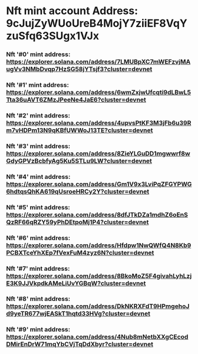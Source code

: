 # Nft mint account Address: 9cJujZyWUoUreB4MojY7ziiEF8VqYzuSfq63SUgx1VJx
### Nft '#0' mint address: https://explorer.solana.com/address/7LMUBpXC7mWEFzvjMAugVv3NMbDvqp7HzSG58jYTsjf3?cluster=devnet
### Nft '#1' mint address: https://explorer.solana.com/address/6wmZxjwUfcqti9dLBwL5Tta36uAVT6ZMzJPeeNe4JaE6?cluster=devnet
### Nft '#2' mint address: https://explorer.solana.com/address/4upvsPtKF3M3jFb6u39Rm7vHDPm13N9qKBfUWWoJ13TE?cluster=devnet
### Nft '#3' mint address: https://explorer.solana.com/address/8ZieYLGuDD1mgwwrf8wGdyGPVzBcbfyAg5Ku5STLu9LW?cluster=devnet
### Nft '#4' mint address: https://explorer.solana.com/address/Gm1V9x3LviPqZFGYPWG6hdtqsQhKA619qUsroeHRCy2Y?cluster=devnet
### Nft '#5' mint address: https://explorer.solana.com/address/8dfJTkDZa1mdhZ6oEnSQzRF66qRZY59yPhDEtpoMj1P4?cluster=devnet
### Nft '#6' mint address: https://explorer.solana.com/address/Hfdpw1NwQWfQ4N8Kb9PCBXTceYhXEp7fVexFuM4zyz6N?cluster=devnet
### Nft '#7' mint address: https://explorer.solana.com/address/8BkoMoZ5F4givahLyhLzjE3K9JJVkpdkAMeLiUvYGBqW?cluster=devnet
### Nft '#8' mint address: https://explorer.solana.com/address/DkNKRXFdT9HPmgehoJd9yeTR677wjEASkT1hqtd33HVg?cluster=devnet
### Nft '#9' mint address: https://explorer.solana.com/address/4Nub8mNetbXXgCEcodDMirEnDrW71mqYbCVjTqDdXbyr?cluster=devnet
